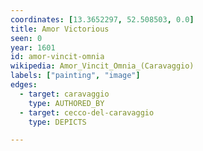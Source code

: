 ```yaml
---
coordinates: [13.3652297, 52.508503, 0.0]
title: Amor Victorious
seen: 0
year: 1601
id: amor-vincit-omnia
wikipedia: Amor_Vincit_Omnia_(Caravaggio)
labels: ["painting", "image"]
edges:
  - target: caravaggio
    type: AUTHORED_BY
  - target: cecco-del-caravaggio
    type: DEPICTS

---
```


